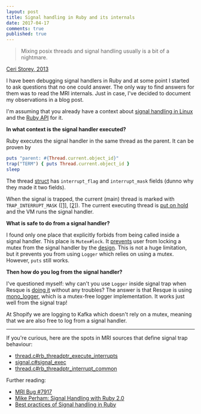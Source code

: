 ```yaml
---
layout: post
title: Signal handling in Ruby and its internals
date: 2017-04-17
comments: true
published: true
---
```


> Mixing posix threads and signal handling usually is a bit of a nightmare.

[Ceri Storey, 2013](http://www.mikeperham.com/2013/02/23/signal-handling-with-ruby/#comment-1663908584)

I have been debugging signal handlers in Ruby and at some point I started to ask questions that no one could answer.
The only way to find answers for them was to read the MRI internals. Just in case, I've decided to document my observations
in a blog post.

I'm assuming that you already have a context about [signal handling in Linux](http://www.alexonlinux.com/signal-handling-in-linux)
and the [Ruby API](http://ruby-doc.org/core-2.4.1/Signal.html) for it.

**In what context is the signal handler executed?**

Ruby executes the signal handler in the same thread as the parent. It can be proven by

```ruby
puts "parent: #{Thread.current.object_id}"
trap("TERM") { puts Thread.current.object_id }
sleep
```

The thread [struct](https://github.com/ruby/ruby/blob/cf6ec79b37a2efcd477ff76c480c570bcf17bf69/vm_core.h#L762-L763) has `interrupt_flag` and `interrupt_mask` fields (dunno why they made it two fields).

When the signal is trapped, the current (main) thread is marked with `TRAP_INTERRUPT_MASK` ([[1]](https://github.com/ruby/ruby/blob/cf6ec79b37a2efcd477ff76c480c570bcf17bf69/thread.c#L414), [[2]](https://github.com/ruby/ruby/blob/cf6ec79b37a2efcd477ff76c480c570bcf17bf69/signal.c#L982)). The current executing thread is [put on hold](https://github.com/ruby/ruby/blob/cf6ec79b37a2efcd477ff76c480c570bcf17bf69/signal.c#L982) and the VM runs the signal handler.

**What is safe to do from a signal handler?**

I found only one place that explicitly forbids from being called inside a signal handler. This place is `Mutex#lock`. It [prevents](https://github.com/ruby/ruby/blob/cf6ec79b37a2efcd477ff76c480c570bcf17bf69/thread_sync.c#L245) user from locking a mutex from the signal handler by the [design](https://bugs.ruby-lang.org/issues/7917). This is not a huge limitation, but it prevents you from using `Logger` which relies on using a mutex. However, `puts` still works.

**Then how do you log from the signal handler?**

I've questioned myself: why can't you use `Logger` inside signal trap when Resque is [doing it](https://github.com/resque/resque/blob/master/lib/resque/worker.rb#L916) without any troubles? The answer is that Resque is using [mono_logger](https://github.com/steveklabnik/mono_logger), which is a mutex-free logger implementation. It works just well from the signal trap!

At Shopify we are logging to Kafka which doesn't rely on a mutex, meaning that we are also free to log from a signal handler.

***

If you're curious, here are the spots in MRI sources that define signal trap behaviour:

* [thread.c#rb_threadptr_execute_interrupts](https://github.com/ruby/ruby/blob/cf6ec79b37a2efcd477ff76c480c570bcf17bf69/thread.c#L2030)
* [signal.c#signal_exec](https://github.com/ruby/ruby/blob/cf6ec79b37a2efcd477ff76c480c570bcf17bf69/signal.c#L967)
* [thread.c#rb_threadptr_interrupt_common](https://github.com/ruby/ruby/blob/cf6ec79b37a2efcd477ff76c480c570bcf17bf69/thread.c#L410)

Further reading:

* [MRI Bug #7917](https://bugs.ruby-lang.org/issues/7917)
* [Mike Perham: Signal Handling with Ruby 2.0](http://www.mikeperham.com/2013/02/23/signal-handling-with-ruby/)
* [Best practices of Signal handling in Ruby](https://gist.github.com/mvidner/bf12a0b3c662ca6a5784)
